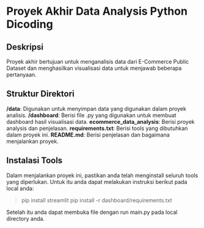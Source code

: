 # Proyek Akhir Data Analysis Python Dicoding
 
## Deskripsi
Proyek akhir bertujuan untuk menganalisis data dari E-Commerce Public Dataset dan menghasilkan visualisasi data untuk menjawab beberapa pertanyaan.

## Struktur Direktori
**/data**: Digunakan untuk menyimpan data yang digunakan dalam proyek analisis.
**/dashboard**: Berisi file .py yang digunakan untuk membuat dashboard hasil visualisasi data.
**ecommerce_data_analysis**: Berisi proyek analysis dan penjelasan.
**requirements.txt**: Berisi tools yang dibutuhkan dalam proyek ini.
**README.md**: Berisi penjelasan dan bagaimana menjalankan proyek.

## Instalasi Tools
Dalam menjalankan proyek ini, pastikan anda telah menginstall seluruh tools yang diperlukan. Untuk itu anda dapat melakukan instruksi berikut pada local anda:
>pip install streamlit
pip install -r dashboard/requirements.txt

Setelah itu anda dapat membuka file dengan run main.py pada local directory anda.
